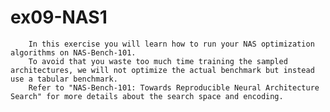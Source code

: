 # ex09-NAS1
   
        In this exercise you will learn how to run your NAS optimization algorithms on NAS-Bench-101. 
        To avoid that you waste too much time training the sampled architectures, we will not optimize the actual benchmark but instead use a tabular benchmark. 
        Refer to "NAS-Bench-101: Towards Reproducible Neural Architecture Search" for more details about the search space and encoding. 
